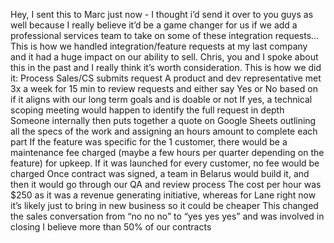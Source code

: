 Hey, I sent this to Marc just now - I thought i’d send it over to you guys as well because I really believe it’d be a game changer for us if we add a professional services team to take on some of these integration requests…  This is how we handled integration/feature requests at my last company and it had a huge impact on our ability to sell. Chris, you and I spoke about this in the past and I really think it’s worth consideration.
This is how we did it:
Process
Sales/CS submits request
A product and dev representative met 3x a week for 15 min to review requests and either say Yes or No based on if it aligns with our long term goals and is doable or not
If yes, a technical scoping meeting would happen to identify the full request in depth
Someone internally then puts together a quote on Google Sheets outlining all the specs of the work and assigning an hours amount to complete each part
If the feature was specific for the 1 customer, there would be a maintenance fee charged (maybe a few hours per quarter depending on the feature) for upkeep. If it was launched for every customer, no fee would be charged
Once contract was signed, a team in Belarus would build it, and then it would go through our QA and review process
The cost per hour was $250 as it was a revenue generating initiative, whereas for Lane right now it’s likely just to bring in new business so it could be cheaper
This changed the sales conversation from “no no no” to “yes yes yes” and was involved in closing I believe more than 50% of our contracts